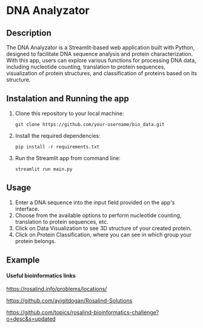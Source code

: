# DNA Analyzator

## Description
The DNA Analyzator is a Streamlit-based web application built with Python, designed to facilitate DNA sequence analysis and protein characterization. With this app, users can explore various functions for processing DNA data, including nucleotide counting, translation to protein sequences, visualization of protein structures, and classification of proteins based on its structure.


## Instalation and Running the app
1. Clone this repository to your local machine:

    ```
    git clone https://github.com/your-username/bio_data.git
    ```
    
2. Install the required dependencies:
   
    ```
    pip install -r requirements.txt
    ```

3.  Run the Streamlit app from command line:

    ```
    streamlit run main.py
    ```

## Usage
1. Enter a DNA sequence into the input field provided on the app's interface.
2. Choose from the available options to perform nucleotide counting, translation to protein sequences, etc.
3. Click on Data Visualization to see 3D structure of your created protein.
4. Click on Protein Classification, where you can see in which group your protein belongs.

## Example

#### Useful bioinformatics links

https://rosalind.info/problems/locations/

https://github.com/ayigitdogan/Rosalind-Solutions

https://github.com/topics/rosalind-bioinformatics-challenge?o=desc&s=updated

